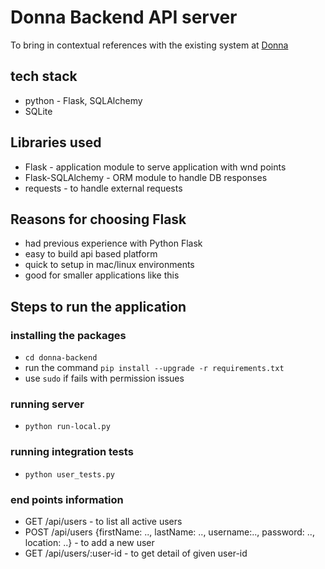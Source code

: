 # Donna Backend API server
To bring in contextual references with the existing system at [Donna](http://github.com/rajagopal28/Donna)
## tech stack
- python - Flask, SQLAlchemy
- SQLite

## Libraries used
- Flask - application module to serve application with wnd points
- Flask-SQLAlchemy - ORM module to handle DB responses
- requests - to handle external requests

## Reasons for choosing Flask
- had previous experience with Python Flask
- easy to build api based platform
- quick to setup in mac/linux environments
- good for smaller applications like this

## Steps to run the application
### installing the packages
- `` cd donna-backend ``
- run the command `` pip install --upgrade -r requirements.txt ``
- use `` sudo `` if fails with permission issues

### running server
- `` python run-local.py ``

### running integration tests
- `` python user_tests.py ``

### end points information
- GET /api/users  - to list all active users
- POST /api/users {firstName: .., lastName: .., username:.., password: .., location: ..} - to add a new user
- GET /api/users/:user-id - to get detail of given user-id
